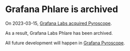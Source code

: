 # Grafana Phlare is archived

On 2023-03-15, [Grafana Labs acquired Pyroscope](https://blog/2023/03/15/pyroscope-grafana-phlare-join-for-oss-continuous-profiling/).

As a result, Grafana Labs Phlare has been archived.

All future development will happen in [Grafana Pyroscope](https://github.com/grafana/pyroscope).
